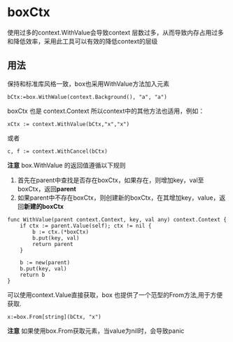 # boxCtx


使用过多的context.WithValue会导致context 层数过多，从而导致内存占用过多和降低效率，采用此工具可以有效的降低context的层级


## 用法

保持和标准库风格一致，box也采用WithValue方法加入元素  
``` golang
bCtx:=box.WithWalue(context.Background(), "a", "a")
```
boxCtx 也是 context.Context 所以context中的其他方法也适用，例如：  
``` golang
xCtx := context.WithValue(bCtx,"x","x")
```
或者  
``` golang
c, f := context.WithCancel(bCtx)
```

**注意**
box.WithValue 的返回值遵循以下规则
1. 首先在parent中查找是否存在boxCtx，如果存在，则增加key，val至boxCtx，返回**parent**
2. 如果parent中不存在boxCtx，则创建新的boxCtx，在其增加key，value，返回**新建的boxCtx**

``` golang
func WithValue(parent context.Context, key, val any) context.Context {
	if ctx := parent.Value(self); ctx != nil {
		b := ctx.(*boxCtx)
		b.put(key, val)
		return parent
	}

	b := new(parent)
	b.put(key, val)
	return b
}
```

可以使用context.Value直接获取，box 也提供了一个范型的From方法,用于方便获取.  
``` golang
x:=box.From[string](bCtx, "x")
```

**注意**
如果使用box.From获取元素，当value为nil时，会导致panic

